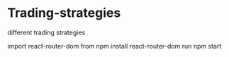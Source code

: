 # Trading-strategies
different trading strategies 

import react-router-dom from npm install react-router-dom
run npm start
